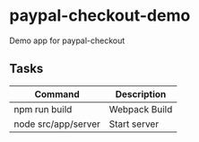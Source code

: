 # paypal-checkout-demo
Demo app for paypal-checkout

## Tasks

| Command  | Description |
| ------------- | ------------- |
| npm run build | Webpack Build |
| node src/app/server | Start server  |
